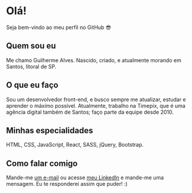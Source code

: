 # Olá!

Seja bem-vindo ao meu perfil no GitHub 😎

## Quem sou eu

Me chamo Guilherme Alves. Nascido, criado, e atualmente morando em Santos, litoral de SP.

## O que eu faço
Sou um desenvolvedor front-end, e busco sempre me atualizar, estudar e aprender o máximo possível. Atualmente, trabalho na Timepix, que é uma agência digital também de Santos; faço parte da equipe desde 2010.

## Minhas especialidades
HTML, CSS, JavaScript, React, SASS, jQuery, Bootstrap.

## Como falar comigo
Mande-me [um e-mail](mailto:guilherme.alves.formal@gmail.com) ou acesse [meu LinkedIn](http://linkedin.com.br/in/guilhermealvesdev) e mande-me uma mensagem. Eu te responderei assim que puder! :)

<!--
**guilhermealvesdev/guilhermealvesdev** is a ✨ _special_ ✨ repository because its `README.md` (this file) appears on your GitHub profile.

Here are some ideas to get you started:

- 🔭 I’m currently working on ...
- 🌱 I’m currently learning ...
- 👯 I’m looking to collaborate on ...
- 🤔 I’m looking for help with ...
- 💬 Ask me about ...
- 📫 How to reach me: ...
- 😄 Pronouns: ...
- ⚡ Fun fact: ...
-->
